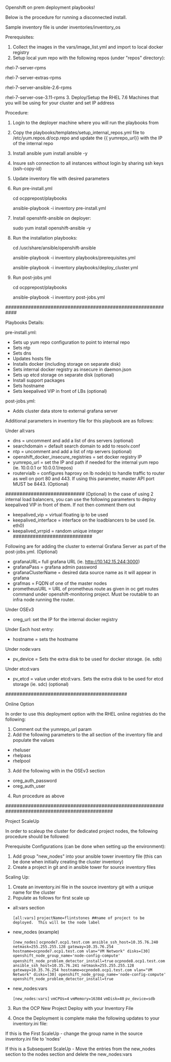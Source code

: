 Openshift on prem deployment playbooks!

Below is the procedure for running a disconnected install.  

Sample inventory file is under inventories/inventory_os


Prerequisites:
1. Collect the images in the vars/image_list.yml and import to local docker registry
2. Setup local yum repo with the following repos (under "repos" directory):

  rhel-7-server-rpms

  rhel-7-server-extras-rpms

  rhel-7-server-ansible-2.6-rpms
		
  rhel-7-server-ose-3.11-rpms
3. Deploy/Setup the RHEL 7.6 Machines that you will be using for your cluster and set IP address


Procedure:
1. Login to the deployer machine where you will run the playbooks from
2. Copy the playbooks/templates/setup_internal_repos.yml file to /etc/yum.repos.d/ocp.repo and update the {{ yumrepo_url}} 
   with the IP of the internal repo
3. Install ansible
   yum install ansible -y
4. Insure ssh connection to all instances without login by sharing ssh keys (ssh-copy-id)
5. Update inventory file with desired parameters
6. Run pre-install.yml
   
   cd ocpprepost/playbooks

   ansible-playbook -i inventory pre-install.yml

7. Install openshfit-ansible on deployer:

   sudo yum install openshift-ansible -y

8. Run the installation playbooks:

   cd /usr/share/ansible/openshift-ansible
  
   ansible-playbook -i inventory  playbooks/prerequisites.yml
  
   ansible-playbook -i inventory playbooks/deploy_cluster.yml

9. Run post-jobs.yml
   
   cd ocpprepost/playbooks

   ansible-playbook -i inventory post-jobs.yml

############################################################

Playbooks Details:

pre-install.yml:
- Sets up yum repo configuration to point to internal repo
- Sets ntp
- Sets dns
- Updates hosts file
- Installs docker (including storage on separate disk)
- Sets internal docker registry as insecure in daemon.json
- Sets up etcd storage on separate disk (optional)
- Install support packages
- Sets hostname
- Sets keepalived VIP in front of LBs (optional)

post-jobs.yml:
- Adds cluster data store to external grafana server



Additional parameters in inventory file for this playbook are as follows:

Under all:vars 
- dns = uncomment and add a list of dns servers (optional)
- searchdomain = default search domain to add to resolv.conf
- ntp = uncomment and add a list of ntp servers (optional)
- openshift_docker_insecure_registries = set docker registry IP
- yumrepo_url = set the IP and path if needed for the internal yum repo (ie. 10.0.0.1 or 10.0.0.1/repos)
- routervialb = configures haproxy on lb node(s) to handle traffic to router as well on port 80 and 443.
                If using this parameter, master API port MUST be 8443. (Optional)

############################
(Optional) In the case of using 2 internal load balancers, you can use the following parameters to 
deploy keepalived VIP in front of them.  If not then comment them out

- keepalived_vip = virtual floating ip to be used 
- keepalived_interface = interface on the loadblancers to be used (ie. eth0)
- keepalived_vrrpid = random unique integer
############################


Following are for adding the cluster to external Grafana Server as part of the 
post-jobs.yml. (Optional)
- grafanaURL= full grafana URL (ie. http://10.142.15.244:3000)
- grafanaPass = grafana admin password
- grafanaClusterName =  desired data source name as it will appear in grafana
- grafmas = FQDN of one of the master nodes
- prometheusURL = URL of prometheus route as given in oc get routes command under openshift-monitoring project.
                  Must be routable to an infra node running the router.

Under OSEv3
- oreg_url: set the IP for the internal docker registry

Under Each host entry:
- hostname = sets the hostname

Under node:vars
- pv_device = Sets the extra disk to be used for docker storage. (ie. sdb)

Under etcd:vars
- pv_etcd = value under etcd:vars. Sets the extra disk to be used for etcd storage (ie. sdc) (optional)



###########################################

Online Option

In order to use this deployment option with the RHEL online registries do the following:
1. Comment out the yumrepo_url param
2. Add the following parameters to the all section of the inventory file and populate the values
- rheluser
- rhelpass
- rhelpool
3. Add the following with in the OSEv3 section
- oreg_auth_password
- oreg_auth_user
4. Run procedure as above

##############################################################################################

Project ScaleUp

In order to scaleup the cluster for dedicated project nodes, the following procedure should be followed:

Prerequisite Configurations (can be done when setting up the environment):

1. Add group "new_nodes" into your ansible tower inventory file (this can be done when initially creating the cluster inventory)
2. Create a project in git and in ansible tower for source inventory files

Scaling Up:

1. Create an inventory.ini file in the source inventory git with a unique name for the cluster
2. Populate as follows for first scale up
- all:vars section

	`[all:vars]`
	`projectName=flintstones ##name of project to be deployed.  This will be the node label`

- new_nodes (example)

	``[new_nodes]``
	 ``ocpnode7.ocp1.test.com ansible_ssh_host=10.35.76.240 netmask=255.255.255.128 gateway=10.35.76.254 hostname=ocpnode7.ocp1.test.com vlan="VM Network" disks=[30] openshift_node_group_name='node-config-compute' openshift_node_problem_detector_install=true``
	``ocpnode8.ocp1.test.com ansible_ssh_host=10.35.76.241 netmask=255.255.255.128 gateway=10.35.76.254 hostname=ocpnode8.ocp1.test.com vlan="VM Network" disks=[30] openshift_node_group_name='node-config-compute' openshift_node_problem_detector_install=true``

- new_nodes:vars

	`[new_nodes:vars]`
	`vmCPUs=4`
	`vmMemory=16384`
	`vmDisk=40`
	`pv_device=sdb`

3. Run the OCP New Project Deploy with your Inventory File

4. Once the Deployment is complete make the following updates to your inventory.ini file:

If this is the First ScaleUp - change the group name in the source inventory.ini file to 'nodes' 

If this is a Subsequent ScaleUp - Move the entries from the new_nodes section to the nodes section and delete the new_nodes:vars


